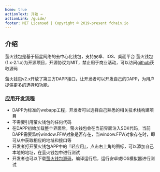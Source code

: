 ```yaml
---
home: true
actionText: 开始 →
actionLink: /guide/
footer: MIT Licensed | Copyright © 2019-present fchain.io
---
```


## 介绍

萤火钱包是基于恒星网络的去中心化钱包，支持安卓、IOS、桌面平台
萤火钱包(1.x-2.1.x)为开源项目，开源协议为MIT，禁止用于商业活动，可以访问[github](https://github.com/fchainio/firefly)获取源码

萤火钱包v2.x开放了第三方DAPP接口，让开发者可以开发自己的DAPP，为用户提供更多的选择和功能。



### 应用开发流程
* DAPP为标准的webapp工程，开发者可以选择自己熟悉的相关技术栈构建项目
* 不需要引用萤火钱包的任何代码
* 在DAPP初始加载整个界面后，萤火钱包会在当前界面注入SDK代码，当前DAPP需要监听window.FFW对象是否存在，当window.FFW对象存在时，即可从中获取相应的地址和接口等
* 开发者打开萤火钱包APP中的『轻应用』，点击右上角的图标，可以添加自己本地的地址，在萤火钱包中进行测试
* 开发者也可以下载[萤火钱包源码](https://github.com/fchainio/firefly)，编译运行后，运行安卓或IOS模拟器进行测试

